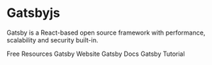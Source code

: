 # Gatsbyjs

Gatsby is a React-based open source framework with performance, scalability and security built-in.

<ResourceGroupTitle>Free Resources</ResourceGroupTitle>
<BadgeLink colorScheme='blue' badgeText='Official Website' href='https://www.gatsbyjs.com/'>Gatsby Website</BadgeLink>
<BadgeLink colorScheme='blue' badgeText='Docs' href='https://www.gatsbyjs.com/docs'>Gatsby Docs</BadgeLink>
<BadgeLink badgeText='Watch' href='https://youtube.com/playlist?list=PL4cUxeGkcC9hw1g77I35ZivVLe8k2nvjB'>Gatsby Tutorial</BadgeLink>
